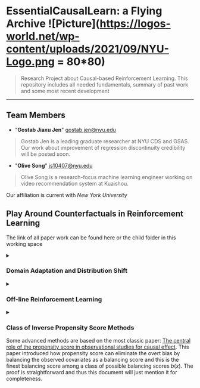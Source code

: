 # EssentialCausalLearn: a Flying Archive ![Picture](https://logos-world.net/wp-content/uploads/2021/09/NYU-Logo.png = 80*80)

> Research Project about Causal-based Reinforcement Learning. This repository includes all needed fundamentals, summary of past work and some most recent development
<hr>

## <a name="team-members"></a>Team Members

* "**Gostab Jiaxu Jen**" <gostab.jen@nyu.edu>
> Gostab Jen is a leading graduate researcher at NYU CDS and GSAS. Our work about improvement of regression discontinuity credibility will be posted soon.
* "**Olive Song**" <js10407@nyu.edu>
> Olive Song is a research-focus machine learning engineer working on video recommendation system at Kuaishou.

Our affiliation is current with *New York University*

## Play Around Counterfactuals in Reinforcement Learning

The link of all paper work can be found here or the child folder in this working space

<details> 

<summary> 

### Domain Adaptation and Distribution Shift 

</summary>

#### **A**. *Domain Adaptation Formulation of Causal Representation Learning*

|   Author    | Paper         |      Year     |
|-------------| ------------- | ------------- |
|Uri Shalit. etl|Learning Representations for Counterfactual Inference|[2016](https://arxiv.org/pdf/1605.03661.pdf)|


#### **B**. *Follow-up articles and research on Domain Adaptation*

|   Author    | Paper         |      Year     |
|-------------| ------------- | ------------- |
|Kun Zhang, etl| Low-Dimensional Density Ratio Estimation|[2019](http://proceedings.mlr.press/v89/stojanov19a/stojanov19a.pdf) |
|  |Domain Adaptation as a Problem of Inference on Graphical Models  |[2020](https://arxiv.org/pdf/2002.03278.pdf)|
||Domain Adaptation with Invariant Representation Learning: What Transformations to Learn?|[2021](https://proceedings.neurips.cc/paper/2021/file/cfc5d9422f0c8f8ad796711102dbe32b-Paper.pdf)
|Yuta,Saito|Causal Embedding for Recommendation|[2018](https://arxiv.org/pdf/1706.07639)|
||Domain Adversarial Matrix Factorization|[2022](https://usaito.github.io/files/IJCAI2022_DAMF.pdf)|
|| Estimating individual treatment effect: generalization bounds and algorithms|[2016](https://arxiv.org/pdf/1606.03976.pdf)|


#### **C**. *Theory that forms domain-adaptation: distribution ratio estimate*

Note: *although most papers regarding domain adaptation introduce fundamentals of covariates shift, I still recommend readers to check a few of the most renown articles that contribute a lot of work to domain adaptation.Based my understanding, **distribution ratio fitting method** is most understandable.*

*Please use the following as your reference to understand the mathematical notations and proof*

|   Author    | Paper         |      Year     |
|-------------| ------------- | ------------- |
|              | Density-ratio matching under the Bregman divergence  | [2012](https://www.ism.ac.jp/editsec/aism/pdf/10463_2011_Article_343.pdf) |
|             |Kernel Moment Matching|[2009](https://is.mpg.de/fileadmin/user_upload/files/publications/shift-book-for-LeEtAl-webversion_5376[0].pdf)|
|             |Probabiltiy Density Matching| [2008](https://link.springer.com/article/10.1007/s10463-008-0197-x#citeas),[2009](https://www.jstage.jst.go.jp/article/ipsjtcva/1/0/1_0_183/_pdf/-char/ja), [2010](https://www.jstage.jst.go.jp/article/ipsjtcva/1/0/1_0_183/_pdf/-char/ja),[2012 Book](https://yosinski.com/mlss12/media/slides/MLSS-2012-Sugiyama-Density-Ratio-Estimation-in-Machine-Learning.pdf) |
|             |Density Ratio-fitting|[2009](https://www.jmlr.org/papers/volume10/kanamori09a/kanamori09a.pdf?ref=https://githubhelp.com)|
|             |Probablistic Classification Matching| [1998](https://academic.oup.com/biomet/article-abstract/85/3/619/229087?redirectedFrom=PDF),[2004](https://projecteuclid.org/journals/bernoulli/volume-10/issue-4/Semiparametric-density-estimation-under-a-two-sample-density-ratio-model/10.3150/bj/1093265631.full)|

<details>
<summary>

#### **C.Appendix**. *Some supporting documents that help you understand error bound/feature map*

</summary>

Note: *To make this document more reader-friendly, albeit some proof provided in one or more articles has been explicitely introduced, many math-intense technical terms, however, prelude most beginers from getting a full intake of those methods. I would say that a central interest and necessity is to justify estimators we used have statistical guarantee in convergence rate, bounded error and measures. For this very reason, I also listed some materials that I hope is useful.*

-A great survey course pertaining to probablistic graphic models introduces some important knowledge about marginal polytope and RHKS.[(Link here)](http://www.cs.cmu.edu/~epxing/Class/10708-16/slide/lecture14-VITheory.pdf)

</details>

</details>

<details>
<summary> 

### Off-line Reinforcement Learning 

</summary>


Note: *Off-line reinforcement learning in recommendation systems is deemed a very broad topic for which its theories and applications might be varying among a number of fields: off-line policy evaluation, counterfactual learnig, counterfactual causal effect estimating and language models. We just follow the trajectory of three representitives in bandit, off-policy evaluation and recommendation systems.*

Minmin is a current senior researcher working on contextual bandit recom-sys at Google Brain. 

#### Researcher 1 [Minmin Chen(click for Google Scholar Profile)](https://mchen24.github.io/)

Minmin is a current senior researcher working on contextual bandit recom-sys at Google Brain.

|   Author    | Paper         |      Year     |
|-------------| ------------- | ------------- |
||Actor Critic Methods for Off-line Policy Evaluation|[2022](https://dl.acm.org/doi/pdf/10.1145/3523227.3546758)|
||Top K Off-line Evaluaitons|[2021](https://arxiv.org/pdf/1812.02353.pdf)|

#### Researcher 2 [Yuta Saito(Click for Google Page)](https://scholar.google.com/citations?user=pw4hwS8AAAAJ&hl=en) and [Thorsten Joachims](https://scholar.google.com/citations?hl=en&user=5tk1PV8AAAAJ&view_op=list_works&sortby=pubdate)

Note: *Professor Joachims and his brilliant student are remarkable representatives who conducting research on theory and advancement of off-line reinforcement learning and counterfactual-based recommendation systems. The mission of their papers is to lead, give and explore the current direction of off-line reinforcement learning and recommendation systems. It is easy to tell that some research articles have rigorous mathematical proof and use more space to justify the statistical guarantee. Therefore, their articles are slightly academic(perhaps theoretical). Some heading research labs then followed-up their original ideas by implementing the renovated algorithms and applying them to real-world complications that could verify whether those methods can work or not. So I strongly recommend you to read these papers with accompanion of some testing articles.*
|   Author    | Paper         |      Year     |
|-------------| ------------- | ------------- |
||Off-Policy Evaluation for Large Action Spaces via Embeddings|[2022](https://arxiv.org/pdf/2202.06317.pdf)|
|| Open Bandit Database and Pipeline: Reproducible Off-line Policy Evaluation  |[2022](https://arxiv.org/abs/2008.07146)|
||Counterfactual Learning and Evaluation for Recommender Systems: Foundations, Implementations, and Recent Advances|[2021](https://par.nsf.gov/servlets/purl/10309941)|
|| Unbiased Recommendation Learning From MCNR |[2020](https://arxiv.org/pdf/1909.03601.pdf)  |
||Asymmetric Tri-training for Debiasing Missing-Not-At-Random Explicit Feedback|[2020](https://arxiv.org/pdf/1910.01444.pdf)|
||Self-Normalized Estimator in Counterfactual Learning|[2015](https://www.cs.cornell.edu/people/tj/publications/swaminathan_joachims_15d.pdf)|

</details>

<details>

<summary> 


### Class of Inverse Propensity Score Methods

Some advanced methods are based on the most classic paper:  [The central role of the propensity score in observational studies for causal effect](https://watermark.silverchair.com/70-1-41.pdf?token=AQECAHi208BE49Ooan9kkhW_Ercy7Dm3ZL_9Cf3qfKAc485ysgAAAsQwggLABgkqhkiG9w0BBwagggKxMIICrQIBADCCAqYGCSqGSIb3DQEHATAeBglghkgBZQMEAS4wEQQMMdOqYPzH71eGJJl1AgEQgIICd_WRXQV_hVYdvvmD0RT6VfCyvv_kaoJLHfGrDiKrZ7Lrs1Uz65HKE28kGmjZqDK0ES2jLv5JWujme83nlV2ckjxBGxjCxLzuo0zTOkApaMfKG3HyYjBt1tlG850EwWebTV6Bff5aKWZfqfHIGaHZNppjYfNrTfg-HgtwOZr2fQLwY_4EeA8LwoqU9rUakYY9cIvzr8a1JMWVAWSMyY-NqyjpQ5whBKrHNZ3w0S1YxYQHdWohTDALndD_q0bnW_tVZzg8stROmItW4foyxce_YDKffqPSuqEqDC8QgKGkwyxBDZvQ7i515D6YxQktAi2putxVaZ5AbY99jItIRaOwdIqa9MT2jc3CNC1o0V7f1oI3eQoAW7l-sL-wSE6UXZFKkx5f0vtcbJrS_L2o_KYS__eLjiPjivAFHpNR5kxOstga6LcggZgw-igbTFAXPiD75BKTxnJpuJUeoTtNOkdOOWD7oojtHDqIk8-IytsDTFTV7YSkK8WIODXPAr4i_qJcsSjXtICjTwFAFpIa3z5-nTszWdq5kTsmVv8GF_iuQAdAxbvWaFGOKg0FE2x-Ia7R-QKAtptI1P_X4VKnZb-roh33ap1A2LEHcWYaUhxjh0pneFoy4Ap55y7k7hknbgwfoNJPUWgUjxlrOQBHTGkfVPg4RBMrZ2s9J0iQuEfMhe18uZTjNRzuisXxiHxMvu6vrwzYWGxRJFmuvZA5N_O00u_tBflHNu2gHJ-ImUSEpQwsIFolPjwNqpND2y7LsP1VhEMVWnUNMxs6OZKFrYFPgf98kaGKOPLHtJIKJAYuCEcaGaaTDrm8bD3R0N9FuxThVKp-lYik9Is). This paper introduced how propensity score can eliminate the overt bias by balancing the observed covariates as a balancing score and this is the finest balancing score among a class of possible balancing scores $b(x)$. The proof is straightforward and thus this document will just mention it for completeness.

</summary>


- *Batch Learning in Off-line Policy Evaluation*

- *Self-normalized Estimator for Counterfactual Learning*(Propensity Overfitting)

- *Double-Robust Method in Counterfactual Learning*

- *Clipped Inverse Propensity Score*(Upper Bound $M$ method)


|   Author    | Paper         |      Year     |
|-------------| ------------- | ------------- |

</details>
